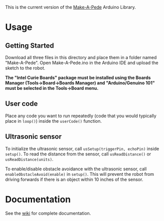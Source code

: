 This is the current version of the [Make-A-Pede](http://makeapede.com/) Arduino Library.

# Usage
## Getting Started
Download all three files in this directory and place them in a folder named "Make-A-Pede". Open Make-A-Pede.ino in the Arduino IDE and upload the sketch to the robot.

**The "Intel Curie Boards" package must be installed using the Boards Manager (Tools->Board->Boards Manager) and "Arduino/Genuino 101" must be selected in the Tools->Board menu.**

## User code
Place any code you want to run repeatedly (code that you would typically place in ```loop()```) inside the ```userCode()``` function.

## Ultrasonic sensor
To initialize the ultrasonic sensor, call ```usSetup(triggerPin, echoPin)``` inside ```setup()```. To read the distance from the sensor, call ```usReadDistance()``` or ```usReadDistance(units)```.

To enable/disable obstacle avoidance with the ultrasonic sensor, call ```enableObstacleAvoid(enable)``` in ```setup()```. This will prevent the robot from driving forwards if there is an object within 10 inches of the sensor.

# Documentation
See the [wiki](https://github.com/Automata-Development/Make-A-Pede/wiki) for complete documentation.
